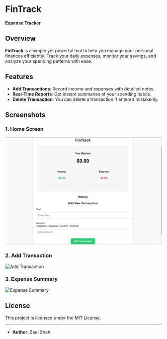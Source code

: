 # FinTrack
**Expense Tracker**

## Overview
**FinTrack** is a simple yet powerful tool to help you manage your personal finances efficiently. Track your daily expenses, monitor your savings, and analyze your spending patterns with ease.

## Features
- **Add Transactions**: Record income and expenses with detailed notes.
- **Real-Time Reports**: Get instant summaries of your spending habits.
- **Delete Transaction**: You can delete a transaction if entered mistakenly.

## Screenshots

### 1. Home Screen
![Home Screen](Home%20Page.png)

### 2. Add Transaction
![Add Transaction](path_to_add_transaction_image)

### 3. Expense Summary
![Expense Summary](path_to_summary_image)

## License
This project is licensed under the MIT License.

---

- **Author**: Zeel Shah
